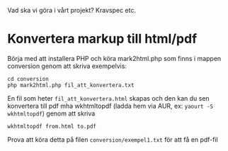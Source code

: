 Vad ska vi göra i vårt projekt? Kravspec etc.

Konvertera markup till html/pdf
==============================

Börja med att installera PHP och köra mark2html.php som finns i mappen conversion genom att skriva exempelvis:

    cd conversion
    php mark2html.php fil_att_konvertera.txt

En fil som heter `fil_att_konvertera.html` skapas och den kan du sen konvertera till pdf mha wkhtmltopdf (ladda hem via AUR, ex: `yaourt -S wkhtmltopdf`) genom att skriva

    wkhtmltopdf from.html to.pdf

Prova att köra detta på filen `conversion/exempel1.txt` för att få en pdf-fil